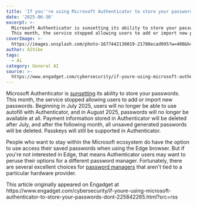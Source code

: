 ```yaml
---
title: 'If you''re using Microsoft Authenticator to store your passwords, don''t'
date: '2025-06-30'
excerpt: >-
  Microsoft Authenticator is sunsetting its ability to store your passwords.
  This month, the service stopped allowing users to add or import new passwor...
coverImage: >-
  https://images.unsplash.com/photo-1677442136019-21780ecad995?w=400&h=200&fit=crop&auto=format
author: AIVibe
tags:
  - Ai
category: General AI
source: >-
  https://www.engadget.com/cybersecurity/if-youre-using-microsoft-authenticator-to-store-your-passwords-dont-225842265.html?src=rss
---
```

<p>Microsoft Authenticator is <a data-i13n="elm:context_link;elmt:doNotAffiliate;cpos:1;pos:1" class="no-affiliate-link" href="https://support.microsoft.com/en-us/account-billing/changes-to-microsoft-authenticator-autofill-09fd75df-dc04-4477-9619-811510805ab6">sunsetting</a> its ability to store your passwords. This month, the service stopped allowing users to add or import new passwords. Beginning in July 2025, users will no longer be able to use autofill with Authenticator, and in August 2025, passwords will no longer be available at all. Payment information stored in Authenticator will be deleted after July, and after the following month, all unsaved generated passwords will be deleted. Passkeys will still be supported in Authenticator.</p>
<p>People who want to stay within the Microsoft ecosystem do have the option to use access their saved passwords when using the Edge browser. But if you're not interested in Edge, that means Authenticator users may want to peruse their options for a different password manager. Fortunately, there are several excellent choices for <a data-i13n="cpos:2;pos:1" href="https://www.engadget.com/cybersecurity/best-password-manager-134639599.html"><ins>password managers</ins></a> that aren't tied to a particular hardware provider.</p>
<span id="end-legacy-contents"></span>This article originally appeared on Engadget at https://www.engadget.com/cybersecurity/if-youre-using-microsoft-authenticator-to-store-your-passwords-dont-225842265.html?src=rss

